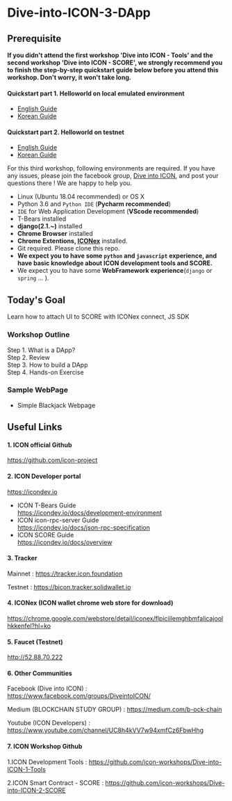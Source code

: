# Dive-into-ICON-3-DApp

## Prerequisite
**If you didn't attend the first workshop 'Dive into ICON - Tools' and the second workshop 'Dive into ICON - SCORE', we strongly recommend you to finish the step-by-step quickstart guide below before you attend this workshop. Don't worry, it won't take long.**

#### Quickstart part 1. Helloworld on local emulated environment
- [English Guide](https://www.icondev.io/docs/part-1-helloworld-on-local-emulated-environment)
- [Korean Guide](/docs/workshop_3_prerequisite_part_1_kr.md)

#### Quickstart part 2. Helloworld on testnet
- [English Guide](https://www.icondev.io/docs/part-2-hello-world-on-testnet)
- [Korean Guide](/docs/workshop_3_prerequisite_part_2_kr.md)


For this third workshop, following environments are required. If you have any issues, please join the facebook group, [Dive into ICON](https://www.facebook.com/groups/DiveintoICON), and post your questions there ! We are happy to help you. 

- Linux (Ubuntu 18.04 recommended) or OS X
- Python 3.6 and ```Python IDE``` (**Pycharm recommended**)
- ```IDE``` for Web Application Development (**VScode recommended**)
- T-Bears installed
- **django(2.1.~)** installed
- **Chrome Browser** installed
- **Chrome Extentions, [ICONex](https://chrome.google.com/webstore/detail/iconex/flpiciilemghbmfalicajoolhkkenfel?hl=ko)** installed.
- Git required. Please clone this repo. 
- **We expect you to have some ```python``` and ```javascript``` experience, and have basic knowledge about ICON development tools and SCORE.**
- We expect you to have some **WebFramework experience**(```django``` or ```spring``` ... ).

## Today's Goal 

Learn how to attach UI to SCORE with ICONex connect, JS SDK

### Workshop Outline

Step 1. What is a DApp?  
Step 2. Review   
Step 3. How to build a DApp  
Step 4. Hands-on Exercise


### Sample WebPage
* Simple Blackjack Webpage

 
## Useful Links

#### 1. ICON official Github
https://github.com/icon-project


#### 2. ICON Developer portal
https://icondev.io

* ICON T-Bears Guide  
https://icondev.io/docs/development-environment
* ICON icon-rpc-server Guide  
https://icondev.io/docs/json-rpc-specification
* ICON SCORE Guide  
https://icondev.io/docs/overview


#### 3. Tracker
Mainnet : https://tracker.icon.foundation

Testnet : https://bicon.tracker.solidwallet.io


#### 4. ICONex (ICON wallet chrome web store for download)
https://chrome.google.com/webstore/detail/iconex/flpiciilemghbmfalicajoolhkkenfel?hl=ko

#### 5. Faucet (Testnet)
http://52.88.70.222

#### 6. Other Communities
Facebook (Dive into ICON) : https://www.facebook.com/groups/DiveintoICON/

Medium (BLOCKCHAIN STUDY GROUP) : https://medium.com/b-ock-chain

Youtube (ICON Developers) : https://www.youtube.com/channel/UC8h4kVV7w94xmfCz6FbwHhg

#### 7. ICON Workshop Github

1.ICON Development Tools : https://github.com/icon-workshops/Dive-into-ICON-1-Tools

2.ICON Smart Contract - SCORE : https://github.com/icon-workshops/Dive-into-ICON-2-SCORE


